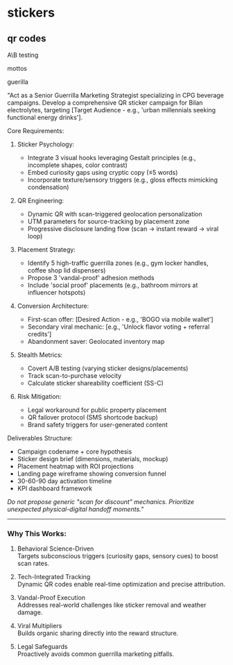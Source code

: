 # stickers

## qr codes
A\B testing

mottos 

guerilla

"Act as a Senior Guerrilla Marketing Strategist specializing in CPG beverage campaigns. Develop a comprehensive QR sticker campaign for Bilan electrolytes, targeting [Target Audience - e.g., 'urban millennials seeking functional energy drinks'].  

Core Requirements:  
1. Sticker Psychology:  
   - Integrate 3 visual hooks leveraging Gestalt principles (e.g., incomplete shapes, color contrast)  
   - Embed curiosity gaps using cryptic copy (≤5 words)  
   - Incorporate texture/sensory triggers (e.g., gloss effects mimicking condensation)  

2. QR Engineering:  
   - Dynamic QR with scan-triggered geolocation personalization  
   - UTM parameters for source-tracking by placement zone  
   - Progressive disclosure landing flow (scan → instant reward → viral loop)  

3. Placement Strategy:  
   - Identify 5 high-traffic guerrilla zones (e.g., gym locker handles, coffee shop lid dispensers)  
   - Propose 3 'vandal-proof' adhesion methods  
   - Include 'social proof' placements (e.g., bathroom mirrors at influencer hotspots)  

4. Conversion Architecture:  
   - First-scan offer: [Desired Action - e.g., 'BOGO via mobile wallet']  
   - Secondary viral mechanic: [e.g., 'Unlock flavor voting + referral credits']  
   - Abandonment saver: Geolocated inventory map  

5. Stealth Metrics:  
   - Covert A/B testing (varying sticker designs/placements)  
   - Track scan-to-purchase velocity  
   - Calculate sticker shareability coefficient (SS-C)  

6. Risk Mitigation:  
   - Legal workaround for public property placement  
   - QR failover protocol (SMS shortcode backup)  
   - Brand safety triggers for user-generated content  

Deliverables Structure:  
- Campaign codename + core hypothesis  
- Sticker design brief (dimensions, materials, mockup)  
- Placement heatmap with ROI projections  
- Landing page wireframe showing conversion funnel  
- 30-60-90 day activation timeline  
- KPI dashboard framework  

*Do not propose generic "scan for discount" mechanics. Prioritize unexpected physical-digital handoff moments.*"

---

### Why This Works:
1. Behavioral Science-Driven  
   Targets subconscious triggers (curiosity gaps, sensory cues) to boost scan rates.

2. Tech-Integrated Tracking  
   Dynamic QR codes enable real-time optimization and precise attribution.

3. Vandal-Proof Execution  
   Addresses real-world challenges like sticker removal and weather damage.

4. Viral Multipliers  
   Builds organic sharing directly into the reward structure.

5. Legal Safeguards  
   Proactively avoids common guerrilla marketing pitfalls.
